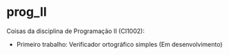 # prog_II
Coisas da disciplina de Programação II (CI1002):

* Primeiro trabalho: Verificador ortográfico simples (Em desenvolvimento)
